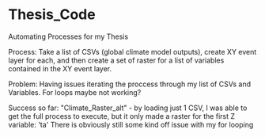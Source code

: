 # Thesis_Code
Automating Processes for my Thesis


Process: Take a list of CSVs (global climate model outputs), create XY event layer for each, and then create a set of raster for a list of variables contained in the  XY event layer.

Problem:  Having issues iterating the proccess through my list of CSVs and Variables. For loops maybe not working?

Success so far: "Climate_Raster_alt" - by loading just 1 CSV, I was able to get the full process to execute, but it only made a raster for the first Z variable: 'ta' 
There is obviously  still some kind off issue with my for looping
